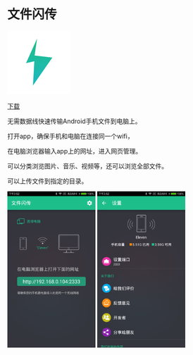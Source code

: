# 文件闪传

![image](./img/文件闪存logo144.png)

<a class="download-btn" href="http://d.apptor.me/FFT/2.8.5/FastFileTransfer-sourceRelease-2.8.5-build24_285_jiagu_sign.apk"><i class="fa fa-android"></i> 下载</a>

无需数据线快速传输Android手机文件到电脑上。

打开app，确保手机和电脑在连接同一个wifi，

在电脑浏览器输入app上的网址，进入网页管理。

可以分类浏览图片、音乐、视频等，还可以浏览全部文件。

可以上传文件到指定的目录。

<img src="./img/file1.png" width="200px" height="auto"/>
<img src="./img/file2.png" width="200px" height="auto"/>
